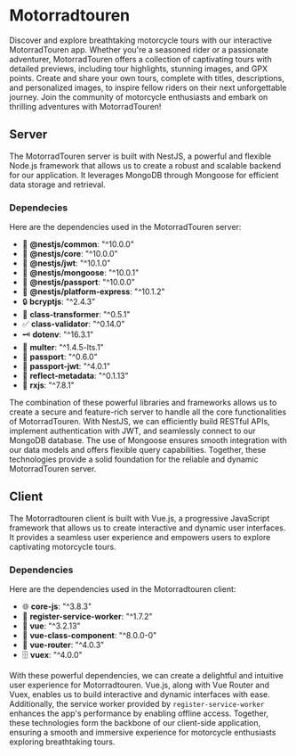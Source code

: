 # Motorradtouren

Discover and explore breathtaking motorcycle tours with our interactive MotorradTouren app. Whether you're a seasoned rider or a passionate adventurer, MotorradTouren offers a collection of captivating tours with detailed previews, including tour highlights, stunning images, and GPX points. Create and share your own tours, complete with titles, descriptions, and personalized images, to inspire fellow riders on their next unforgettable journey. Join the community of motorcycle enthusiasts and embark on thrilling adventures with MotorradTouren!

## Server

The MotorradTouren server is built with NestJS, a powerful and flexible Node.js framework that allows us to create a robust and scalable backend for our application. It leverages MongoDB through Mongoose for efficient data storage and retrieval.

### Dependecies

Here are the dependencies used in the MotorradTouren server:

- 🔵 **@nestjs/common**: "^10.0.0"
- 🔵 **@nestjs/core**: "^10.0.0"
- 🔑 **@nestjs/jwt**: "^10.1.0"
- 🍃 **@nestjs/mongoose**: "^10.0.1"
- 🔐 **@nestjs/passport**: "^10.0.0"
- 🚀 **@nestjs/platform-express**: "^10.1.2"
- 🔒 **bcryptjs**: "^2.4.3"
- 🔄 **class-transformer**: "^0.5.1"
- ✅ **class-validator**: "^0.14.0"
- 🗝️ **dotenv**: "^16.3.1"
- 📁 **multer**: "^1.4.5-lts.1"
- 🎫 **passport**: "^0.6.0"
- 🔐 **passport-jwt**: "^4.0.1"
- 🌟 **reflect-metadata**: "^0.1.13"
- 🌈 **rxjs**: "^7.8.1"

The combination of these powerful libraries and frameworks allows us to create a secure and feature-rich server to handle all the core functionalities of MotorradTouren. With NestJS, we can efficiently build RESTful APIs, implement authentication with JWT, and seamlessly connect to our MongoDB database. The use of Mongoose ensures smooth integration with our data models and offers flexible query capabilities. Together, these technologies provide a solid foundation for the reliable and dynamic MotorradTouren server.

## Client

The Motorradtouren client is built with Vue.js, a progressive JavaScript framework that allows us to create interactive and dynamic user interfaces. It provides a seamless user experience and empowers users to explore captivating motorcycle tours.

### Dependencies

Here are the dependencies used in the Motorradtouren client:

- 🌐 **core-js**: "^3.8.3"
- 🔄 **register-service-worker**: "^1.7.2"
- 🎨 **vue**: "^3.2.13"
- 🎨 **vue-class-component**: "^8.0.0-0"
- 🚦 **vue-router**: "^4.0.3"
- 🗄️ **vuex**: "^4.0.0"

With these powerful dependencies, we can create a delightful and intuitive user experience for Motorradtouren. Vue.js, along with Vue Router and Vuex, enables us to build interactive and dynamic interfaces with ease. Additionally, the service worker provided by `register-service-worker` enhances the app's performance by enabling offline access. Together, these technologies form the backbone of our client-side application, ensuring a smooth and immersive experience for motorcycle enthusiasts exploring breathtaking tours.
